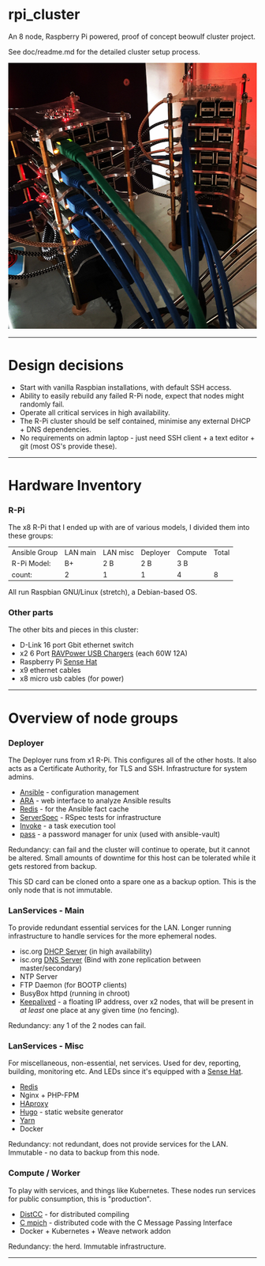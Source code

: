 # rpi_cluster

An 8 node, Raspberry Pi powered, proof of concept beowulf cluster project.

See doc/readme.md for the detailed cluster setup process.

<p align="center">
  <img width="515" height="538" src="https://github.com/craig-m/rpi_cluster/raw/master/doc/pictures/pi_towers1.jpg">
</p>

---

# Design decisions

* Start with vanilla Raspbian installations, with default SSH access.
* Ability to easily rebuild any failed R-Pi node, expect that nodes might randomly fail.
* Operate all critical services in high availability.
* The R-Pi cluster should be self contained, minimise any external DHCP + DNS dependencies.
* No requirements on admin laptop - just need SSH client + a text editor + git (most OS's provide these).


---


# Hardware Inventory

### R-Pi

The x8 R-Pi that I ended up with are of various models, I divided them into these groups:

<table>
<tbody>
<tr>
  <td>Ansible Group</td>
  <td>LAN main</td>
  <td>LAN misc</td>
  <td>Deployer</td>
  <td>Compute</td>
  <td>Total</td>
</tr>
<tr>
  <td>R-Pi Model:</td>
  <td>B+</td>
  <td>2 B</td>
  <td>2 B</td>
  <td>3 B</td>
  <td>&nbsp;</td>
</tr>
<tr>
  <td>count:</td>
  <td>2</td>
  <td>1</td>
  <td>1</td>
  <td>4</td>
  <td>8</td>
</tr>
</tbody>
</table>

All run Raspbian GNU/Linux (stretch), a Debian-based OS.

### Other parts

The other bits and pieces in this cluster:

* D-Link 16 port Gbit ethernet switch
* x2 6 Port [RAVPower USB Chargers](https://www.ravpower.com/6-port-usb-wall-charger-black-.html) (each 60W 12A) 
* Raspberry Pi [Sense Hat](https://www.raspberrypi.org/products/sense-hat/)
* x9 ethernet cables
* x8 micro usb cables (for power)


---


# Overview of node groups


### Deployer

The Deployer runs from x1 R-Pi. This configures all of the other hosts. It also acts as a Certificate Authority, for TLS and SSH. Infrastructure for system admins.

* [Ansible](https://www.ansible.com/) - configuration management
* [ARA](https://ara.readthedocs.io/en/stable/) - web interface to analyze Ansible results
* [Redis](https://redis.io/) - for the Ansible fact cache
* [ServerSpec](http://serverspec.org/) - RSpec tests for infrastructure
* [Invoke](http://www.pyinvoke.org/) - a task execution tool
* [pass](https://www.passwordstore.org/) -  a password manager for unix (used with ansible-vault)


Redundancy: can fail and the cluster will continue to operate, but it cannot be altered. Small amounts of downtime for this host can be tolerated while it gets restored from backup.

This SD card can be cloned onto a spare one as a backup option. This is the only node that is not immutable.


### LanServices - Main

To provide redundant essential services for the LAN. Longer running infrastructure to handle services for the more ephemeral nodes.

* isc.org [DHCP Server](https://www.isc.org/downloads/dhcp/) (in high availability)
* isc.org [DNS Server](https://www.isc.org/downloads/bind/) (Bind with zone replication between master/secondary)
* NTP Server
* FTP Daemon (for BOOTP clients)
* BusyBox httpd (running in chroot)
* [Keepalived](https://github.com/acassen/keepalived) - a floating IP address, over x2 nodes, that will be present in *at least* one place at any given time (no fencing).

Redundancy: any 1 of the 2 nodes can fail.


### LanServices - Misc

For miscellaneous, non-essential, net services. Used for dev, reporting, building, monitoring etc. And LEDs since it's equipped with a [Sense Hat](https://www.raspberrypi.org/products/sense-hat/).

* [Redis](https://redis.io/)
* Nginx + PHP-FPM
* [HAproxy](https://www.haproxy.org/)
* [Hugo](https://github.com/gohugoio/hugo) - static website generator
* [Yarn](https://github.com/yarnpkg/yarn/)
* Docker

Redundancy: not redundant, does not provide services for the LAN. Immutable - no data to backup from this node.


### Compute / Worker

To play with services, and things like Kubernetes. These nodes run services for public consumption, this is "production".

* [DistCC](https://github.com/distcc/distcc) - for distributed compiling
* [C mpich](https://www.mpich.org/) - distributed code with the C Message Passing Interface
* Docker + Kubernetes + Weave network addon

Redundancy: the herd. Immutable infrastructure.

---
